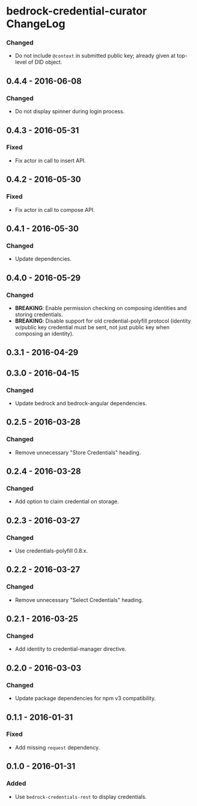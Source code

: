 # bedrock-credential-curator ChangeLog

### Changed
- Do not include `@context` in submitted public key; already
  given at top-level of DID object.

## 0.4.4 - 2016-06-08

### Changed
- Do not display spinner during login process.

## 0.4.3 - 2016-05-31

### Fixed
- Fix actor in call to insert API.

## 0.4.2 - 2016-05-30

### Fixed
- Fix actor in call to compose API.

## 0.4.1 - 2016-05-30

### Changed
- Update dependencies.

## 0.4.0 - 2016-05-29

### Changed
- **BREAKING**: Enable permission checking on composing identities and
  storing credentials.
- **BREAKING**: Disable support for old credential-polyfill protocol
  (identity w/public key credential must be sent, not just public key
  when composing an identity).

## 0.3.1 - 2016-04-29

## 0.3.0 - 2016-04-15

### Changed
- Update bedrock and bedrock-angular dependencies.

## 0.2.5 - 2016-03-28

### Changed
- Remove unnecessary "Store Credentials" heading.

## 0.2.4 - 2016-03-28

### Changed
- Add option to claim credential on storage.

## 0.2.3 - 2016-03-27

### Changed
- Use credentials-polyfill 0.8.x.

## 0.2.2 - 2016-03-27

### Changed
- Remove unnecessary "Select Credentials" heading.

## 0.2.1 - 2016-03-25

### Changed
- Add identity to credential-manager directive.

## 0.2.0 - 2016-03-03

### Changed
- Update package dependencies for npm v3 compatibility.

## 0.1.1 - 2016-01-31

### Fixed
- Add missing `request` dependency.

## 0.1.0 - 2016-01-31

### Added
- Use `bedrock-credentials-rest` to display credentials.
